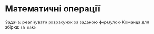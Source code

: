 # Математичні операції

Задача: реалізувати розрахунок за заданою формулою
Команда для збірки:
`sh
make
`